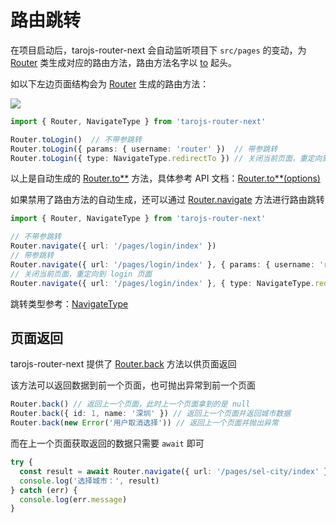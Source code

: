 # 路由跳转

在项目启动后，tarojs-router-next 会自动监听项目下 `src/pages` 的变动，为 [Router](/api/class/router) 类生成对应的路由方法，路由方法名字以 [to](/api/class/router#to-options-) 起头。

如以下左边页面结构会为 [Router](/api/class/router) 生成的路由方法：

![](/tarojs-router-next/images/code1.png)

```typescript
import { Router, NavigateType } from 'tarojs-router-next'

Router.toLogin()  // 不带参跳转
Router.toLogin({ params: { username: 'router' })  // 带参跳转
Router.toLogin({ type: NavigateType.redirectTo }) // 关闭当前页面，重定向到 login 页面

```

以上是自动生成的 [Router.to\*\*](/api/class/router#to-options-) 方法，具体参考 API 文档：[Router.to\*\*(options)](/api/class/router#to-options-)

如果禁用了路由方法的自动生成，还可以通过 [Router.navigate](/api/class/router#navigate-route-options-) 方法进行路由跳转

```typescript
import { Router, NavigateType } from 'tarojs-router-next'

// 不带参跳转
Router.navigate({ url: '/pages/login/index' })
// 带参跳转
Router.navigate({ url: '/pages/login/index' }, { params: { username: 'router' } })
// 关闭当前页面，重定向到 login 页面
Router.navigate({ url: '/pages/login/index' }, { type: NavigateType.redirectTo })
```

跳转类型参考：[NavigateType](/api/other#navigatetype)

## 页面返回

tarojs-router-next 提供了 [Router.back](/api/class/router#back-result-) 方法以供页面返回

该方法可以返回数据到前一个页面，也可抛出异常到前一个页面

```typescript
Router.back() // 返回上一个页面，此时上一个页面拿到的是 null
Router.back({ id: 1, name: '深圳' }) // 返回上一个页面并返回城市数据
Router.back(new Error('用户取消选择')) // 返回上一个页面并抛出异常
```

而在上一个页面获取返回的数据只需要 `await` 即可

```typescript
try {
  const result = await Router.navigate({ url: '/pages/sel-city/index' })
  console.log('选择城市：', result)
} catch (err) {
  console.log(err.message)
}
```
